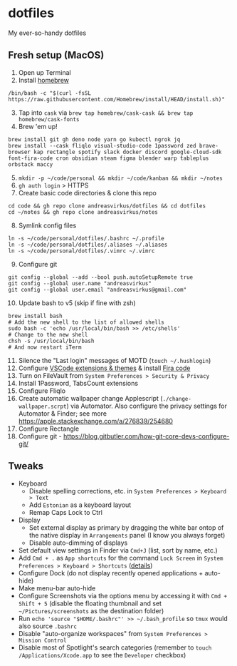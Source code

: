 # dotfiles
My ever-so-handy dotfiles

## Fresh setup (MacOS)

1. Open up Terminal
2. Install [homebrew](https://brew.sh)
```
/bin/bash -c "$(curl -fsSL https://raw.githubusercontent.com/Homebrew/install/HEAD/install.sh)"
```
3. Tap into `cask` via `brew tap homebrew/cask-cask && brew tap homebrew/cask-fonts`
4. Brew 'em up!
```
brew install git gh deno node yarn go kubectl ngrok jq
brew install --cask fliqlo visual-studio-code 1password zed brave-browser kap rectangle spotify slack docker discord google-cloud-sdk font-fira-code cron obsidian steam figma blender warp tableplus orbstack maccy
```
5. `mkdir -p ~/code/personal && mkdir ~/code/kanban && mkdir ~/notes`
6. `gh auth login` > HTTPS
7. Create basic code directories & clone this repo
```
cd code && gh repo clone andreasvirkus/dotfiles && cd dotfiles
cd ~/notes && gh repo clone andreasvirkus/notes
```
8. Symlink config files
```
ln -s ~/code/personal/dotfiles/.bashrc ~/.profile
ln -s ~/code/personal/dotfiles/.aliases ~/.aliases
ln -s ~/code/personal/dotfiles/.vimrc ~/.vimrc
```
9. Configure git
```
git config --global --add --bool push.autoSetupRemote true
git config --global user.name "andreasvirkus"
git config --global user.email "andreasvirkus@gmail.com"
```
10. Update bash to v5 (skip if fine with zsh)
```
brew install bash
# Add the new shell to the list of allowed shells
sudo bash -c 'echo /usr/local/bin/bash >> /etc/shells'
# Change to the new shell
chsh -s /usr/local/bin/bash
# And now restart iTerm
```
11.  Silence the "Last login" messages of MOTD (`touch ~/.hushlogin`)
12.  Configure [VSCode extensions & themes](./vscode) & install [Fira code](https://github.com/tonsky/FiraCode)
13.  Turn on FileVault from `System Preferences > Security & Privacy`
14.  Install 1Password, TabsCount extensions
15.  Configure Fliqlo
16.  Create automatic wallpaper change Applescript (`./change-wallpaper.scrpt`) via Automator. Also configure the privacy
settings for Automator & Finder; see more https://apple.stackexchange.com/a/276839/254680
17.  Configure Rectangle
18.  Configure git - https://blog.gitbutler.com/how-git-core-devs-configure-git/

## Tweaks

- Keyboard
  - Disable spelling corrections, etc. in `System Preferences > Keyboard > Text`
  - Add `Estonian` as a keyboard layout
  - Remap Caps Lock to Ctrl
- Display
  - Set external display as primary by dragging the white bar ontop of the native display in `Arrangements` panel (I know you always forget)
  - Disable auto-dimming of displays
- Set default view settings in Finder via `Cmd+J` (list, sort by name, etc.)
- Add `Cmd + .` as `App shortcuts` for the command `Lock Screen` in `System Preferences > Keyboard > Shortcuts` ([details](https://apple.stackexchange.com/a/336408/254680))
- Configure Dock (do not display recently opened applications + auto-hide)
- Make menu-bar auto-hide
- Configure Screenshots via the options menu by accessing it with `Cmd + Shift + 5` (disable the floating thumbnail and set `~/Pictures/screenshots` as the destination folder)
- Run `echo 'source "$HOME/.bashrc"' >> ~/.bash_profile` so `tmux` would also source `.bashrc`
- Disable "auto-organize workspaces" from `System Preferences > Mission Control`
- Disable most of Spotlight's search categories (remember to `touch /Applications/Xcode.app` to see the `Developer` checkbox)
